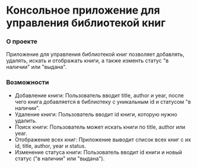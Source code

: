 # Консольное приложение для управления библиотекой книг
### О проекте
Приложение для управления библиотекой книг позволяет добавлять, удалять, искать и отображать книги, а также изменть статус "в наличии" или "выдана".
### Возможности
- Добавление книги: Пользователь вводит title, author и year, после чего книга добавляется в библиотеку с уникальным id и статусом "в наличии".
- Удаление книги: Пользователь вводит id книги, которую нужно удалить.
- Поиск книги: Пользователь может искать книги по title, author или year.
- Отображение всех книг: Приложение выводит список всех книг с их id, title, author, year и status.
- Изменение статуса книги: Пользователь вводит id книги и новый статус ("в наличии" или "выдана").
